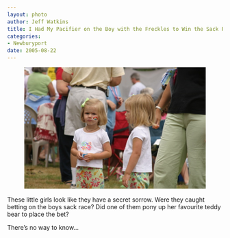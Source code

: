 ```yaml
--- 
layout: photo
author: Jeff Watkins
title: I Had My Pacifier on the Boy with the Freckles to Win the Sack Race
categories: 
- Newburyport
date: 2005-08-22
---
```


<figure><img class="photo" src="/photos/IMG_2036.jpg"></figure>

These little girls look like they have a secret sorrow. Were they caught
betting on the boys sack race? Did one of them pony up her favourite teddy
bear to place the bet?

There’s no way to know…

